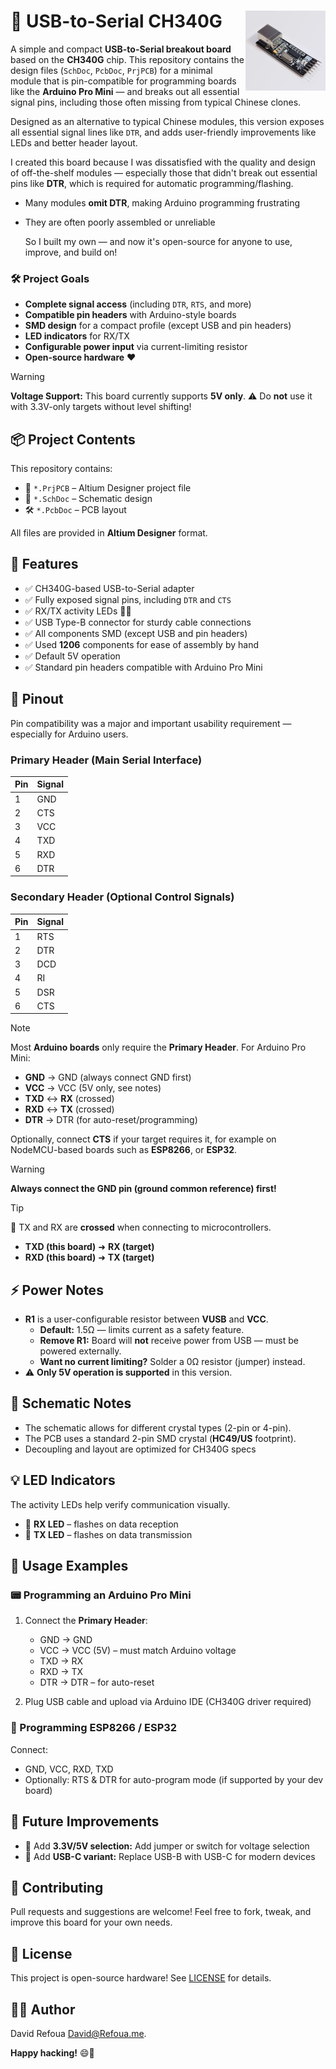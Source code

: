 # 🔌 USB-to-Serial CH340G <img src="Photos/CH340G_Module.webp" align="right" width="128" height="128">

A simple and compact **USB-to-Serial breakout board** based on the **CH340G** chip.  This repository contains the design files (`SchDoc`, `PcbDoc`, `PrjPCB`) for a minimal module that is pin-compatible for programming boards like the **Arduino Pro Mini** — and breaks out all essential signal pins, including those often missing from typical Chinese clones.

Designed as an alternative to typical Chinese modules, this version exposes all essential signal lines like `DTR`, and adds user-friendly improvements like LEDs and better header layout.

I created this board because I was dissatisfied with the quality and design of off-the-shelf modules — especially those that didn't break out essential pins like **DTR**, which is required for automatic programming/flashing.

* Many modules **omit DTR**, making Arduino programming frustrating  
* They are often poorly assembled or unreliable  
  
  So I built my own — and now it's open-source for anyone to use, improve, and build on!

### 🛠️ Project Goals

-  **Complete signal access** (including `DTR`, `RTS`, and more)
-  **Compatible pin headers** with Arduino-style boards
-  **SMD design** for a compact profile (except USB and pin headers)
-  **LED indicators** for RX/TX
-  **Configurable power input** via current-limiting resistor
-  **Open-source hardware** ❤️

> [!WARNING]  
> **Voltage Support:**
> This board currently supports **5V only**.
> ⚠️ Do **not** use it with 3.3V-only targets without level shifting!

## 📦 Project Contents

This repository contains:

* 🧩 `*.PrjPCB` – Altium Designer project file
* 📐 `*.SchDoc` – Schematic design
* 🛠️ `*.PcbDoc` – PCB layout

All files are provided in **Altium Designer** format.

## 🧰 Features

- ✅ CH340G-based USB-to-Serial adapter
- ✅ Fully exposed signal pins, including `DTR` and `CTS`
- ✅ RX/TX activity LEDs 🔴🔵
- ✅ USB Type-B connector for sturdy cable connections
- ✅ All components SMD (except USB and pin headers)
- ✅ Used **1206** components for ease of assembly by hand
- ✅ Default 5V operation
- ✅ Standard pin headers compatible with Arduino Pro Mini

## 📌 Pinout

Pin compatibility was a major and important usability requirement — especially for Arduino users.

### Primary Header (Main Serial Interface)

| Pin | Signal |
| --- | ------ |
| 1   | GND    |
| 2   | CTS    |
| 3   | VCC    |
| 4   | TXD    |
| 5   | RXD    |
| 6   | DTR    |

### Secondary Header (Optional Control Signals)

| Pin | Signal |
| --- | ------ |
| 1   | RTS    |
| 2   | DTR    |
| 3   | DCD    |
| 4   | RI     |
| 5   | DSR    |
| 6   | CTS    |

> [!NOTE]  
> Most **Arduino boards** only require the **Primary Header**.
> For Arduino Pro Mini:
> - **GND** → GND (always connect GND first)
> - **VCC** → VCC (5V only, see notes)
> - **TXD** ↔ **RX** (crossed)
> - **RXD** ↔ **TX** (crossed)
> - **DTR** → DTR (for auto-reset/programming)
>
> Optionally, connect **CTS** if your target requires it, for example on NodeMCU-based boards such as **ESP8266**, or **ESP32**.

> [!WARNING]  
> **Always connect the GND pin (ground common reference) first!**

> [!TIP]  
> 🔁 TX and RX are **crossed** when connecting to microcontrollers.
>
> * **TXD (this board)** ➜ **RX (target)**
> * **RXD (this board)** ➜ **TX (target)**

## ⚡️ Power Notes

- **R1** is a user-configurable resistor between **VUSB** and **VCC**.
  - **Default:** 1.5Ω — limits current as a safety feature.
  - **Remove R1:** Board will **not** receive power from USB — must be powered externally.
  - **Want no current limiting?** Solder a 0Ω resistor (jumper) instead.
- ⚠️ **Only 5V operation is supported** in this version.

## 📝 Schematic Notes

- The schematic allows for different crystal types (2-pin or 4-pin).
- The PCB uses a standard 2-pin SMD crystal (**HC49/US** footprint).
- Decoupling and layout are optimized for CH340G specs

## 💡 LED Indicators
The activity LEDs help verify communication visually.

- 🔴 **RX LED** – flashes on data reception
- 🔵 **TX LED** – flashes on data transmission

## 🧪 Usage Examples

### 📟 Programming an Arduino Pro Mini

1. Connect the **Primary Header**:
   - GND → GND
   - VCC → VCC (5V) – must match Arduino voltage
   - TXD → RX
   - RXD → TX
   - DTR → DTR – for auto-reset
   
2. Plug USB cable and upload via Arduino IDE (CH340G driver required)

### 📡 Programming ESP8266 / ESP32

Connect:

- GND, VCC, RXD, TXD
- Optionally: RTS & DTR for auto-program mode (if supported by your dev board)

## 🔮 Future Improvements

- 🔄 Add **3.3V/5V selection:** Add jumper or switch for voltage selection
- 🔌 Add **USB-C variant:** Replace USB-B with USB-C for modern devices

## 🤝 Contributing

Pull requests and suggestions are welcome! Feel free to fork, tweak, and improve this board for your own needs.

## 📜 License

This project is open-source hardware! See [LICENSE](LICENSE) for details.

## 👨‍💻 Author

David Refoua <David@Refoua.me>.

**Happy hacking!** 😄🔧
